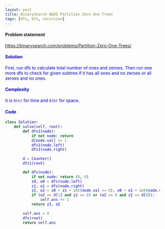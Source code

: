 ```yaml
---
layout: post
title: BinarySearch 0695 Partition Zero One Trees
tags: [dfs, bfs, recursion]
---
```


#### Problem statement

<a href="https://binarysearch.com/problems/Partition-Zero-One-Trees/"> <font color = blue>https://binarysearch.com/problems/Partition-Zero-One-Trees/

#### Solution
First, run dfs to calculate total number of ones and zeroes. Then run one more dfs to check for given subtree if it has all ones and no zeroes or all zeroes and no ones.

#### Complexity
It is `O(n)` for time and `O(h)` for space.

#### Code
```python
class Solution:
    def solve(self, root):
        def dfs1(node):
            if not node: return
            d[node.val] += 1
            dfs1(node.left)
            dfs1(node.right)
        
        d = Counter()
        dfs1(root)

        def dfs(node):
            if not node: return (0, 0)
            z0, o0 = dfs(node.left)
            z1, o1 = dfs(node.right)
            z2, o2 = z0 + z1 + int(node.val == 0), o0 + o1 + int(node.val == 1)
            if (o2 == d[1] and z2 == 0) or (o2 == 0 and z2 == d[0]):
                self.ans += 1
            return z2, o2
        
        self.ans = 0
        dfs(root)
        return self.ans
```

